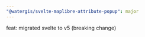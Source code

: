 ```yaml
---
"@watergis/svelte-maplibre-attribute-popup": major
---
```


feat: migrated svelte to v5 (breaking change)

